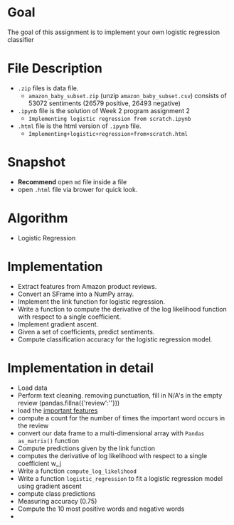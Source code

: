 # Goal
The goal of this assignment is to implement your own logistic regression classifier
# File Description
- `.zip` files is data file.
  - `amazon_baby_subset.zip` (unzip `amazon_baby_subset.csv`) consists of 53072 sentiments (26579 positive, 26493 negative)
- `.ipynb` file is the solution of Week 2 program assignment 2
  - `Implementing logistic regression from scratch.ipynb`
- `.html` file is the html version of `.ipynb` file.
  - `Implementing+logistic+regression+from+scratch.html`
# Snapshot
- **Recommend** open `md` file inside a file
- open `.html` file via brower for quick look.
# Algorithm
- Logistic Regression
# Implementation
- Extract features from Amazon product reviews.
- Convert an SFrame into a NumPy array.
- Implement the link function for logistic regression.
- Write a function to compute the derivative of the log likelihood function with respect to a single coefficient.
- Implement gradient ascent.
- Given a set of coefficients, predict sentiments.
- Compute classification accuracy for the logistic regression model.

# Implementation in detail
- Load data
- Perform text cleaning. removing punctuation, fill in N/A's in the empty review (pandas.fillna({'review':''}))
- load the [important features](https://github.com/SSQ/Coursera-UW-Machine-Learning-Classification/blob/master/Programming%20Assignment%202/important_words.json)
- compute a count for the number of times the important word occurs in the review 
- convert our data frame to a multi-dimensional array with `Pandas as_matrix()` function
- Compute predictions given by the link function
- computes the derivative of log likelihood with respect to a single coefficient w_j
- Write a function `compute_log_likelihood`
- Write a function `logistic_regression` to fit a logistic regression model using gradient ascent
- compute class predictions
- Measuring accuracy (0.75)
- Compute the 10 most positive words and negative words
-
